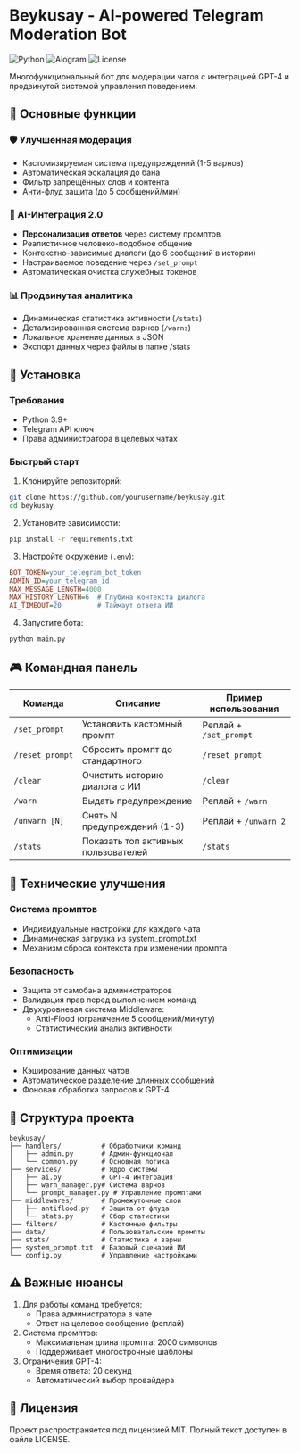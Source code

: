 # Beykusay - AI-powered Telegram Moderation Bot

![Python](https://img.shields.io/badge/Python-3.9%2B-blue)
![Aiogram](https://img.shields.io/badge/Aiogram-3.x-green)
![License](https://img.shields.io/badge/License-MIT-yellow)

Многофункциональный бот для модерации чатов с интеграцией GPT-4 и продвинутой системой управления поведением.

## 🌟 Основные функции

### 🛡 Улучшенная модерация
- Кастомизируемая система предупреждений (1-5 варнов)
- Автоматическая эскалация до бана
- Фильтр запрещённых слов и контента
- Анти-флуд защита (до 5 сообщений/мин)

### 🧠 AI-Интеграция 2.0
- **Персонализация ответов** через систему промптов
- Реалистичное человеко-подобное общение
- Контекстно-зависимые диалоги (до 6 сообщений в истории)
- Настраиваемое поведение через `/set_prompt`
- Автоматическая очистка служебных токенов

### 📊 Продвинутая аналитика
- Динамическая статистика активности (`/stats`)
- Детализированная система варнов (`/warns`)
- Локальное хранение данных в JSON
- Экспорт данных через файлы в папке /stats

## 🚀 Установка

### Требования
- Python 3.9+
- Telegram API ключ
- Права администратора в целевых чатах

### Быстрый старт
1. Клонируйте репозиторий:
```bash
git clone https://github.com/yourusername/beykusay.git
cd beykusay
```

2. Установите зависимости:
```bash
pip install -r requirements.txt
```

3. Настройте окружение (`.env`):
```ini
BOT_TOKEN=your_telegram_bot_token
ADMIN_ID=your_telegram_id
MAX_MESSAGE_LENGTH=4000
MAX_HISTORY_LENGTH=6  # Глубина контекста диалога
AI_TIMEOUT=20         # Таймаут ответа ИИ
```

4. Запустите бота:
```bash
python main.py
```

## 🎮 Командная панель

| Команда          | Описание                          | Пример использования       |
|------------------|-----------------------------------|----------------------------|
| `/set_prompt`    | Установить кастомный промпт       | Реплай + `/set_prompt`     |
| `/reset_prompt`  | Сбросить промпт до стандартного   | `/reset_prompt`            |
| `/clear`         | Очистить историю диалога с ИИ     | `/clear`                   |
| `/warn`          | Выдать предупреждение             | Реплай + `/warn`           |
| `/unwarn [N]`    | Снять N предупреждений (1-3)      | Реплай + `/unwarn 2`       |
| `/stats`         | Показать топ активных пользователей | `/stats`                |

## 🔧 Технические улучшения

### Система промптов
- Индивидуальные настройки для каждого чата
- Динамическая загрузка из system_prompt.txt
- Механизм сброса контекста при изменении промпта

### Безопасность
- Защита от самобана администраторов
- Валидация прав перед выполнением команд
- Двухуровневая система Middleware:
  - Anti-Flood (ограничение 5 сообщений/минуту)
  - Статистический анализ активности

### Оптимизации
- Кэширование данных чатов
- Автоматическое разделение длинных сообщений
- Фоновая обработка запросов к GPT-4

## 🧩 Структура проекта

```
beykusay/
├── handlers/          # Обработчики команд
│   ├── admin.py       # Админ-функционал
│   └── common.py      # Основная логика
├── services/          # Ядро системы
│   ├── ai.py          # GPT-4 интеграция
│   ├── warn_manager.py# Система варнов
│   └── prompt_manager.py # Управление промптами
├── middlewares/       # Промежуточные слои
│   ├── antiflood.py   # Защита от флуда
│   └── stats.py       # Сбор статистики
├── filters/           # Кастомные фильтры
├── data/              # Пользовательские промпты
├── stats/             # Статистика и варны
├── system_prompt.txt  # Базовый сценарий ИИ
└── config.py          # Управление настройками
```

## ⚠️ Важные нюансы
1. Для работы команд требуется:
   - Права администратора в чате
   - Ответ на целевое сообщение (реплай)
2. Система промптов:
   - Максимальная длина промпта: 2000 символов
   - Поддерживает многострочные шаблоны
3. Ограничения GPT-4:
   - Время ответа: 20 секунд
   - Автоматический выбор провайдера

## 📜 Лицензия
Проект распространяется под лицензией MIT. Полный текст доступен в файле LICENSE.